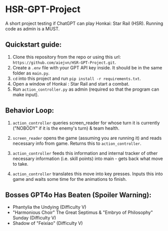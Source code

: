 # HSR-GPT-Project
 A short project testing if ChatGPT can play Honkai: Star Rail (HSR).
 Running code as admin is a MUST.

## Quickstart guide:
1. Clone this repository from the repo or using this url: ```https://github.com/aiejvn/HSR-GPT-Project.git```.
2. Create a ```.env``` file with your GPT API key inside. It should be in the same folder as ```main.py```.
3. ```cd``` into this project and run ```pip install -r requirements.txt```.
4. Open a window of Honkai : Star Rail and start a combat.
5. Run ```action_controller.py``` as admin (required so that the program can make input).

## Behavior Loop:

1. ```action_controller``` queries screen_reader for whose turn it is currently ("NOBODY" if it is the enemy's turn) & team health.

2. ```screen_reader``` opens the game (assuming you are running it) and reads necessary info from game. Returns this to ```action_controller```.

3. ```action_controller``` feeds this information and internal tracker of other necessary information (i.e. skill points) into main - gets back what move to take.

4. ```action_controller``` translates this move into key presses. Inputs this into game and waits some time for the animations to finish.

## Bosses GPT4o Has Beaten (Spoiler Warning):
- Phantylia the Undying (Difficulty V)
- "Harmonious Choir" The Great Septimus & "Embryo of Philosophy" Sunday (Difficulty V)
- Shadow of "Feixiao" (Difficulty V)
